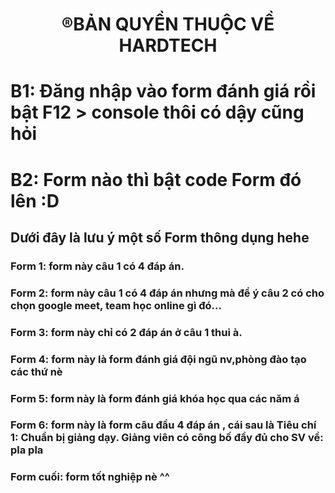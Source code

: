 <!DOCTYPE html>
<html lang="vi">
<head>
    <meta charset="UTF-8">
</head>
<body>
    <center><strong><h1>&#174;BẢN QUYỀN THUỘC VỀ HARDTECH</h1></strong></center>
    <div class="boderexam" >
        <h1>B1: Đăng nhập vào form đánh giá rồi bật F12 > console thôi có dậy cũng hỏi</h1>
        <h1>B2: Form nào thì bật code Form đó lên :D</h1>
        <h2>Dưới đây là lưu ý một số Form thông dụng hehe</h2>
        <h3>Form 1: form này câu 1 có 4 đáp án.</h3>
        <h3>Form 2: form này câu 1 có 4 đáp án nhưng mà để ý câu 2 có cho chọn google meet, team học online gì đó...</h3>
        <h3>Form 3: form này chỉ có 2 đáp án ở câu 1 thui à.</h3>
        <h3>Form 4: form này là form đánh giá đội ngũ nv,phòng đào tạo các thứ nè</h3>
        <h3>Form 5: form này là form đánh giá khóa học qua các năm á</h3>
        <h3>Form 6: form này là form câu đầu 4 đáp án , cái sau là Tiêu chí 1: Chuẩn bị giảng dạy. Giảng viên có công bố đầy đủ cho SV về: pla pla</h3>
        <h3>Form cuối: form tốt nghiệp nè ^^</h3>
    </div>
</body>
</html>
